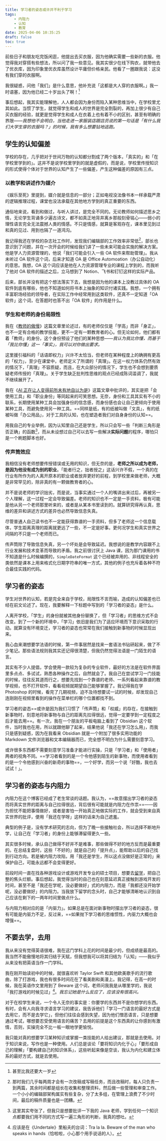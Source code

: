 ```yaml
---
title: 学习者的姿态或许并不利于学习
tags:
    - 内阻力
    - 认知
    - 教育
date: 2025-04-06 10:35:25
draft: false
toc: true
---
```


前些日子和朋友吃完饭闲逛，他提出去买衣服，因为他确实需要一些新的衣服。他觉得我对穿搭有些想法，所以问了我一些意见。我其实很少在线下购衣，就带他去了优衣库，因为印象里优衣库虽然设计平庸但价格亲民。他看了一圈跟我说：这没有我们穿的衣服啊。

我很疑惑，问他「我们」是什么意思，他补充说「这都是大人穿的衣服啊。」我一时语塞，因为他已经二十岁出头了啊！[^1]

<!--more-->

事后想起，我其实能理解他，人人都会因为身份而陷入某种思维当中，在学校里尤其如此。当惯了学生，就觉得学生和成人的世界是完全割裂的，再加上很少有自己买衣服的经验，就更是觉得学生和成人在衣着上也有着不小的区别，甚至有明确的界限——*我想他不会明白，当他走进一家服装店跟店员说的第一句话是「有什么我们大学生穿的衣服吗？」的时候，我有多么想要钻地逃跑。*

## 学生的认知偏差

学校的存在，几乎把对于世间万物的认知都分割成了两个版本，「真实的」和「在学校里学到的」。这并不是说学校里学到的就是虚假的，而是说，学校里传授知识的形式使得个体对于世界的认知产生了一些偏差，产生这种偏差的原因有三点。

### 以教学和讲述作为**媒介**

《娱乐至死》里提到，媒介就是信息的一部分；正如电视没法像书本一样承载严肃的逻辑推理过程，课堂也没法承载在其他地方学到的真正重要的东西。

通俗地来说，看到和做过，与听人讲过，是完全不同的。无论教师如何描述思乡之情，无论学生背诵多少遍古诗文，都不如真正地背井离乡那般刻骨铭心——弱小的理性语言完全无法震撼人类的情感。不只是情感，就算是客观存在，课本里见到过和真的见过、用到也隔了一道鸿沟。

我记得我还在学校的杂志社工作时，发现我们编辑部的工作效率非常低[^2]，部长也意识到了问题，并在一次开会的时候给我们讲了一些未来可能会实施的解决方案。他是学人力资源管理的，他说「我们可能会引入一些 OA 软件来帮助管理」。我从未听过 OA 软件这个词，后来才知道 OA 是 Office Automoation（办公自动化）的意思。我想，OA 这个词应该是他在人力资源管理专业的课程上学到的，而我听了他对 OA 软件的描述之后，立马想到了 Notion、飞书和钉钉这样的实际产品。

后来，部长并没有把这个想法落实下去，我想是因为他的课本上没教过具体的 OA 软件到底有哪些，他也不知道如何将书本上抽象的知识付诸实践。我想，一个拥有丰富职场经验的领导者，在实际工作中经常用到这类软件，还真不一定知道「OA 软件」这个词，在答题时也答不出「OA 软件」的作用是什么。

### 学生和老师的**身份**局限性

我在《[教师的傲慢](/posts/教师的傲慢/)》这篇文章里论述过，有的老师仅仅是「学高」而非「身正」，也不一定有合格的教学技能，更不一定有一颗教育者的心。但无论如何，他们都有着「教师」的身份，这个身份预设了他们的某种思想——*我认为我比你懂，而基于「我比你懂」这一「事实」，我可以对你做出要求。*

这里援引福科的「话语即权力」兴许不太恰当，但老师在某种程度上的确拥有更高的「权力」，至少在课堂中，老师定义了所谓的「真理」。在这一权力体系仍然有效的情况下，「真理」不容质疑，而且，在大众部分的情况下，学生也不会想到要质疑老师传授的「真理」。关于学生缺乏批判性思维的观点已经成陈词滥调了，我就不继续展开了。

我在《[AI 正在让人变得前所未有地自以为是](/posts/ai-正在让人变得前所未有地自以为是/)》这篇文章中批评的，其实是把「会使用工具」和「职业身份」等同起来的可笑思想。无奈，身份和工具其实有不小的联系，长期使用某种工具会加强身份的信念感，而身份感也会让自己更倾向于使用某种工具，而避免使用另一种工具。==同样是纸，有的纸被叫做「文具」，有的纸被叫做「办公用品」，对于工具的认知，也在塑造者我们对自身身份的认知==。

用我自己的专业举例，因为认知里自己还是学生，所以只会写一些「判断三角形是否正确」的函数[^3]，而从未设想过自己可以去写一些解决**实际问题**的程序，哪怕只是一个刷题脚本也好。

### 传声筒效应

我相信没有老师想要传授错误或无用的知识，但无奈的是，**老师之所以成为老师，是因为他没有成为别的职业**。「能者行之，拙者授之」这话兴许不假，一个真的在行业有所作为的人离开原本的职业或者放弃更好的前程，到学校里来做老师，大概是非常罕见的，除非真的有一颗做教育者的心。

并不是说老师的学识拙劣，而是说，当事实通过一个人的嘴讲出来过后，再被另一个人理解，这一过程一定会导致偏差。老师的知识也不一定是一手资料，极有可能是他从另一个老师那里听来的，或者是从某本书里读到的。就算研究得再认真，思维的差异和讲述方式的差异也必然导致信息失真。

尽管普通人自己读书也不一定能获得靠谱的一手资料，但多了老师这一个信息载体，学生距离真理的距离就更远了一些，不一定是好事。更何况学生和真实世界之间隔的不只是一个老师而已。

传声筒除了导致信息失真，另一个坏处是会导致延迟。我想说的是教学内容跟不上行业发展和技术变革而导致的矛盾。我之前很讨厌上 Java 课，因为那门课用的书不知道是什么时候编撰的，`SimpleDateFormat` 这个已经被弃用的、非线程安全的类依然是课本上用来格式化日期字符串的唯一方式，其他的例子也充斥着各种不符合最佳实践的代码。

## 学习者的姿态

学生对世界的认知，若是完全来自于学校，局限性不言而喻，造成的认知偏差也已经在前文论述了。现在，我要解释一下标题中写到的「学习者的姿态」是什么。

人离开学校，「学生」的身份就被其他身份替换了，但「学习者」的思维方式不会改变。到了一个新的环境中，「学习」依旧是我们为了适应环境而下意识采取的行动。就算没有环境变迁，学习者的姿态也常常在我们接触到新事物的时候显现出来。

我心血来潮想要学法语的时候，第一件事居然是找来一套语法书钻研起来，做了不少笔记。那些语法规则我其实还记得很清楚，但我仍然觉得法语是一门陌生的语言。

其实有不少人提倡，学会使用一款较为复杂的专业软件，最好的方法是在软件界面里多点点、多试试，熟悉各种操作之后，自然就会了。我自己在尝试学习一门技能的时候，往往反其道而行之，想要先找到一个靠谱的老师、一系列看起来靠谱的教学视频，也不打开软件，看看视频就期望自己能够掌握了。我记得我在学 Photoshop 的时候，看完了几期视频，迫不及待想要试一试的时候，却发现自己连刚刚在视频里看到的操作在菜单栏的哪个位置都找不到。

学习者的姿态==或许是因为我们习惯了「传声筒」和「权威」的存在，在接触到新事物时，刻意地将新事物与自己的距离先拉得很远，觉得一定要学到一定程度之后才能去用==。有一次，我在一个朋友的平板电脑上看到了 Obsidian 这个软件，当时我也在用，所以就跟他聊了起来，结果他说「我还在学习怎么用」，而我只是感到疑惑，因为在我看来 Obsidian 就是一个附加了很多实用功能的 Markdown 文件浏览器和文本编辑器而已，完全想不明白为什么需要刻意学习。

或许很多东西都不需要刻意学习准备才能进行实操，只是「学习者」和「使用者」两者的视角不同。==学习者看到的是一个令他感到陌生的新事物，而使用者看到的是一个令他感到兴奋的新奇的事物==，一个好学，而另一个说「好酷，我也去试试！」。

## 学习者的姿态与内阻力

内阻力在这个博客已经成了老生常谈的话题。我认为，==故意摆出学习者的姿态而将真实世界的距离与自己拉得很远，背后很有可能就是内阻力在作祟==——因为担忧不能把事情做好，或者是害怕一开始真正地做实际的工作，就会受到来自真实世界的批评，便用「我还在学呀」这样的话来为自己遮羞。

典型的例子是，没有学术研究的志向，但为了晚一些接触社会，所以选择不断地升学，让自己在「学习者」的身份上能够滞留得更久一些。

其实很多时候，承认自己做得不好并不是难事，那些做得不好的地方反而是最重要的。在总结复盘时，这些「不好的」就是自己的「提升点」，能帮助以后的自己找到行动方向。若是被内阻力攻陷，用「我还是学生，所以这点没做好是正常的」来保护自己，可能永远都不会变得更好。

前段时间一直在找各种游戏设计或游戏开发专业的硕士项目，想要去[留学](/tags/留学/)，把自己整的焦头烂额。事后想起，我觉得当时的自己也在刻意延迟真正接触到游戏开发的时间，甚至不是「我还在学呢，没必要做好」式的内阻力，而是「我都还没开始学呢，没必要做好」的内阻力。当我放下留学的念头时，自己才能够清晰地认识到自己应该在剩下的一两年时间里做点什么。

与内阻力相对应的是「内驱力」。如果总是在面对新事物时摆出学习者的姿态，很有可能是内驱力不足，反过来，==如果抛下学习者的思维惯性，内驱力大概也会增强==。

## 不要去学，去用

我从来没有觉得英语很难，我在这门学科上花的时间是最少的，但成绩是最高的。我当然不能傲慢地将其归结于天赋，但我想我可以将其归结为「认知」——我似乎从来没有把英语当作一门学科。

我在刚开始读初中的时候，就很喜欢听 Taylor Swift 和其他欧美歌手的流行歌曲，除了打游戏，我也有很多时间花在了看美剧和美漫上。我记得，在高一的时候，我在英语作文里用到了 Beware 这个词，老师问我我是从哪里学的，我说「我打游戏的时候见过」[^4]。*我忘记她是什么反应了，应该没有很高兴。*

对于在校学生来说，一个令人无奈的事实是：你要学的东西并不是你想学的东西。有时，会有人向我寻求语言学习的建议，我告诉他们「学习一门语言的最好方式是去用它，而不是去学它」，但他们往往会感到失望，因为他们憎恶语言，只是想要通过考试，哪想要忍受使用语言的痛苦？去用的前提是这个东西真的让你感到有激情，否则，实操完全不比一板一眼地学更愉悦。

我只能对真的想要学习某种知识或掌握一类技能的人给出建议，那就是去使用。对于知识来说，写作也是一种使用。人们总是谈论「要将知识内化于心」「要形成自己的理解」「要构建自己的知识体系」，这些听起来像是空谈，我认为内化和建立体系的最好方式，就是去使用。

[^1]: 甚至比我还要大一岁
[^2]: 那时我们几乎每两周才会有一次改稿或写稿任务，而且改稿时，每人只负责一到两篇，其余时间都是组长在收集和整理资料，然后做一些管理和审查工作。一个小小的编辑部架构属实有些复杂，分了太多组，在管理上浪费了不少时间，最后的稿件质量也是一团糟。
[^3]: 这里其实夸张了，但我只是想要批评一下我的 Java 老师，学到任何一个知识点都要我们用不同的方式写一遍三角形的判断，我真的想吐。
[^4]: 应该是在《Undertale》里船夫的台词：Tra la la. Beware of the man who speaks in hands（恰啦啦，小心那个用手说话的人）。
